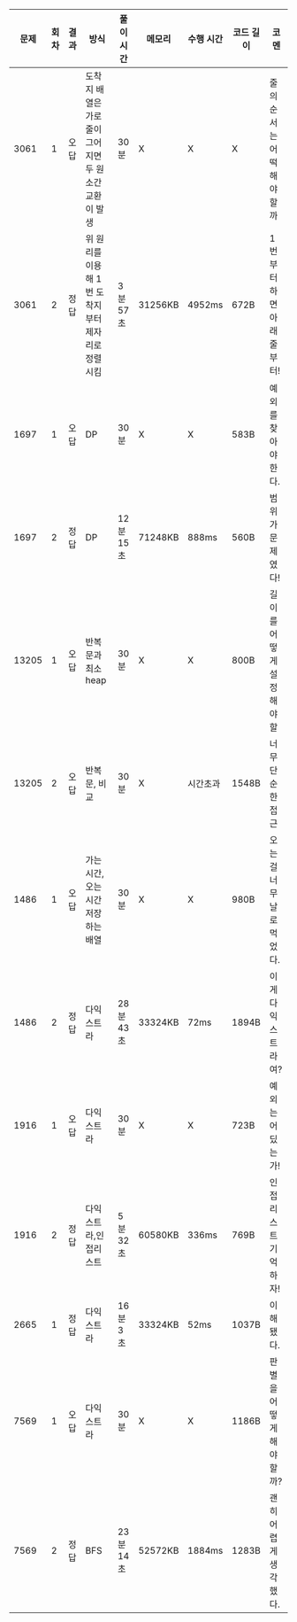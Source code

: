 | 문제  | 회차 | 결과 | 방식                                                  | 풀이 시간 | 메모리  | 수행 시간 | 코드 길이 | 코멘                     |
| ----- | ---- | ---- | ----------------------------------------------------- | --------- | ------- | --------- | --------- | ------------------------ |
| 3061  | 1    | 오답 | 도착지 배열은 가로줄이 그어지면 두 원소간 교환이 발생 | 30분      | X       | X         | X         | 줄의 순서는 어떡해야할까 |
| 3061  | 2    | 정답 | 위 원리를 이용해 1번 도착지부터 제자리로 정렬시킴     | 3분 57초  | 31256KB | 4952ms    | 672B      | 1번부터 하면 아래줄부터! |
| 1697  | 1    | 오답 | DP                                                    | 30분      | X       | X         | 583B      | 예외를 찾아야 한다.      |
| 1697  | 2    | 정답 | DP                                                    | 12분 15초 | 71248KB | 888ms     | 560B      | 범위가 문제였다!         |
| 13205 | 1    | 오답 | 반복문과 최소 heap                                    | 30분      | X       | X         | 800B      | 길이를 어떻게 설정해야할 |
| 13205 | 2    | 오답 | 반복문, 비교                                          | 30분      | X       | 시간초과  | 1548B     | 너무 단순한 접근         |
| 1486  | 1    | 오답 | 가는시간,오는시간 저장하는 배열                       | 30분      | X       | X         | 980B      | 오는걸 너무 날로먹었다.  |
| 1486  | 2    | 정답 | 다익스트라                                            | 28분 43초 | 33324KB | 72ms      | 1894B     | 이게 다익스트라여?       |
| 1916  | 1    | 오답 | 다익스트라                                            | 30분      | X       | X         | 723B      | 예외는 어딨는가!         |
| 1916  | 2    | 정답 | 다익스트라,인접리스트                                 | 5분 32초  | 60580KB | 336ms     | 769B      | 인접리스트 기억하자!     |
| 2665  | 1    | 정답 | 다익스트라                                            | 16분 3초  | 33324KB | 52ms      | 1037B     | 이해됐다.                |
| 7569  | 1    | 오답 | 다익스트라                                            | 30분      | X       | X         | 1186B     | 판별을 어떻게 해야할까?  |
| 7569  | 2    | 정답 | BFS                                                   | 23분 14초 | 52572KB | 1884ms    | 1283B     | 괜히 어렵게 생각했다.    |
